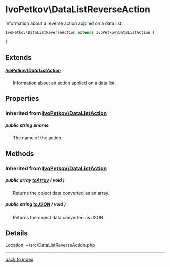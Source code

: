 # IvoPetkov\DataListReverseAction

Information about a reverse action applied on a data list.

```php
IvoPetkov\DataListReverseAction extends IvoPetkov\DataListAction {

}
```

## Extends

##### [IvoPetkov\DataListAction](ivopetkov.datalistaction.class.md)

&nbsp;&nbsp;&nbsp;&nbsp;&nbsp;&nbsp;Information about an action applied on a data list.

## Properties

### Inherited from [IvoPetkov\DataListAction](ivopetkov.datalistaction.class.md)

##### public string $name

&nbsp;&nbsp;&nbsp;&nbsp;&nbsp;&nbsp;The name of the action.

## Methods

### Inherited from [IvoPetkov\DataListAction](ivopetkov.datalistaction.class.md)

##### public array [toArray](ivopetkov.datalistaction.toarray.method.md) ( void )

&nbsp;&nbsp;&nbsp;&nbsp;&nbsp;&nbsp;Returns the object data converted as an array.

##### public string [toJSON](ivopetkov.datalistaction.tojson.method.md) ( void )

&nbsp;&nbsp;&nbsp;&nbsp;&nbsp;&nbsp;Returns the object data converted as JSON.

## Details

Location: ~/src/DataListReverseAction.php

---

[back to index](index.md)

